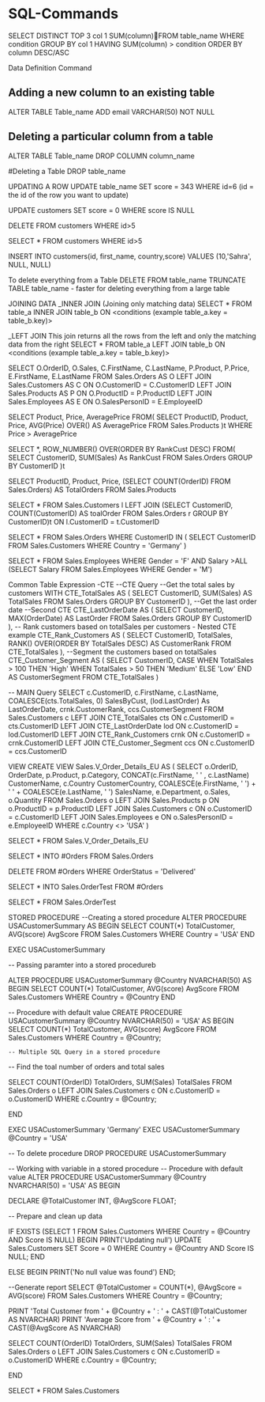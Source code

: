 # SQL-Commands
SELECT DISTINCT TOP 3
col 1
SUM(column)FROM table_name
WHERE condition
GROUP BY col 1
HAVING SUM(column) > condition
ORDER BY column DESC/ASC

Data Definition Command
## Adding a new column to an existing table
ALTER TABLE Table_name
ADD email VARCHAR(50) NOT NULL 

## Deleting a particular column from a table
ALTER TABLE Table_name
DROP COLUMN column_name

#Deleting a Table
DROP table_name

UPDATING A ROW
UPDATE table_name
SET score = 343
WHERE id=6 (id = the id of the row you want to update)


UPDATE customers
SET score = 0
WHERE score IS NULL

DELETE FROM customers
WHERE id>5

SELECT *
FROM customers
WHERE id>5

INSERT INTO customers(id, first_name, country,score)
VALUES (10,'Sahra', NULL, NULL)

To delete everything from a Table
DELETE FROM table_name
TRUNCATE TABLE table_name - faster for deleting everything from a large table

JOINING DATA
_INNER JOIN (Joining only matching data)
SELECT *
FROM table_a
INNER JOIN table_b
ON <conditions (example table_a.key = table_b.key)>

_LEFT JOIN
This join returns all the rows from the left and only the matching data from the right
SELECT *
FROM table_a
LEFT JOIN table_b
ON <conditions (example table_a.key = table_b.key)>


SELECT 
	O.OrderID,
	O.Sales,
	C.FirstName,
	C.LastName,
	P.Product,
	P.Price,
	E.FirstName,
	E.LastName
FROM Sales.Orders AS O
LEFT JOIN Sales.Customers AS C
ON O.CustomerID = C.CustomerID
LEFT JOIN Sales.Products AS P
ON O.ProductID = P.ProductID
LEFT JOIN Sales.Employees AS E
ON O.SalesPersonID = E.EmployeeID


SELECT
	Product,
	Price,
	AveragePrice
FROM(
	SELECT
	ProductID,
	Product,
	Price,
	AVG(Price) OVER() AS AveragePrice
FROM Sales.Products
)t
WHERE Price > AveragePrice

SELECT
	*,
	ROW_NUMBER() OVER(ORDER BY RankCust DESC)
FROM(
	SELECT
	CustomerID,
	SUM(Sales) As RankCust
FROM Sales.Orders
GROUP BY CustomerID
)t


SELECT
	ProductID,
	Product,
	Price,
	(SELECT COUNT(OrderID) FROM Sales.Orders) AS TotalOrders
FROM Sales.Products


SELECT
	*
FROM Sales.Customers l
LEFT JOIN
(SELECT
	CustomerID,
	COUNT(CustomerID) AS toalOrder
FROM Sales.Orders r
GROUP BY CustomerID)t
ON l.CustomerID = t.CustomerID


SELECT
	*
FROM Sales.Orders
WHERE CustomerID IN (
	SELECT
	CustomerID
FROM Sales.Customers
WHERE Country = 'Germany'
)


SELECT
	*
FROM Sales.Employees
WHERE Gender = 'F' AND Salary >ALL (SELECT
	Salary
FROM Sales.Employees
WHERE Gender = 'M')


Common Table Expression -CTE
--CTE Query
--Get the total sales by customers
WITH CTE_TotalSales AS (
	SELECT
	CustomerID,
	SUM(Sales) AS TotalSales
FROM Sales.Orders
GROUP BY CustomerID
),
--Get the last order date
--Second CTE
CTE_LastOrderDate AS (
	SELECT
		CustomerID,
		MAX(OrderDate) AS LastOrder
	FROM Sales.Orders
	GROUP BY CustomerID
),
-- Rank customers based on totalSales per customers - Nested CTE example
CTE_Rank_Customers AS (
	SELECT
		CustomerID,
		TotalSales,
		RANK() OVER(ORDER BY TotalSales DESC) AS CustomerRank
	FROM CTE_TotalSales
),
--Segment the customers based on totalSales
CTE_Customer_Segment AS (
	SELECT
		CustomerID,
		CASE 
			WHEN TotalSales > 100 THEN 'High'
			WHEN TotalSales > 50 THEN 'Medium'
			ELSE 'Low'
		END AS CustomerSegment
	FROM CTE_TotalSales
)

-- MAIN Query
SELECT
	c.CustomerID,
	c.FirstName,
	c.LastName,
	COALESCE(cts.TotalSales, 0) SalesByCust,
	(lod.LastOrder) As LastOrderDate,
	crnk.CustomerRank,
	ccs.CustomerSegment
FROM Sales.Customers c
LEFT JOIN CTE_TotalSales cts
ON c.CustomerID = cts.CustomerID
LEFT JOIN CTE_LastOrderDate lod
ON c.CustomerID = lod.CustomerID
LEFT JOIN CTE_Rank_Customers crnk
ON c.CustomerID = crnk.CustomerID
LEFT JOIN CTE_Customer_Segment ccs
ON c.CustomerID = ccs.CustomerID


VIEW
CREATE VIEW Sales.V_Order_Details_EU AS (
SELECT
	o.OrderID,
	OrderDate,
	p.Product,
	p.Category,
	CONCAT(c.FirstName, ' ' , c.LastName) CustomerName,
	c.Country CustomerCountry,
	COALESCE(e.FirstName, ' ') + ' ' + COALESCE(e.LastName, ' ') SalesName,
	e.Department,
	o.Sales,
	o.Quantity
FROM Sales.Orders o
LEFT JOIN Sales.Products p
ON o.ProductID = p.ProductID
LEFT JOIN Sales.Customers c
ON o.CustomerID = c.CustomerID
LEFT JOIN Sales.Employees e
ON o.SalesPersonID = e.EmployeeID
WHERE c.Country <> 'USA'
)


SELECT
	*
FROM Sales.V_Order_Details_EU



SELECT
	*
	INTO #Orders
FROM Sales.Orders

DELETE FROM #Orders
WHERE OrderStatus = 'Delivered'

SELECT
	*
	INTO Sales.OrderTest
FROM #Orders

SELECT * FROM Sales.OrderTest


STORED PROCEDURE
--Creating a stored procedure
ALTER PROCEDURE USACustomerSummary AS
BEGIN
	SELECT
		COUNT(*) TotalCustomer,
		AVG(score) AvgScore
	FROM Sales.Customers
	WHERE Country = 'USA'
END

EXEC USACustomerSummary

-- Passing paramter into a stored procedureb 

ALTER PROCEDURE USACustomerSummary @Country NVARCHAR(50) AS
BEGIN
	SELECT
		COUNT(*) TotalCustomer,
		AVG(score) AvgScore
	FROM Sales.Customers
	WHERE Country = @Country
END

-- Procedure with default value
CREATE PROCEDURE USACustomerSummary @Country NVARCHAR(50) = 'USA' AS
BEGIN
	SELECT
		COUNT(*) TotalCustomer,
		AVG(score) AvgScore
	FROM Sales.Customers
	WHERE Country = @Country;


	-- Multiple SQL Query in a stored procedure
-- Find the toal number of orders and total sales

SELECT
	COUNT(OrderID) TotalOrders,
	SUM(Sales) TotalSales
FROM Sales.Orders o
LEFT JOIN Sales.Customers c
ON c.CustomerID = o.CustomerID
WHERE c.Country = @Country;

END

EXEC USACustomerSummary 'Germany'
EXEC USACustomerSummary @Country = 'USA'

-- To delete procedure
DROP PROCEDURE USACustomerSummary


-- Working with variable in a stored procedure
-- Procedure with default value
ALTER PROCEDURE USACustomerSummary @Country NVARCHAR(50) = 'USA' AS
BEGIN

DECLARE @TotalCustomer INT, @AvgScore FLOAT;

-- Prepare and clean up data

IF EXISTS (SELECT 1 FROM Sales.Customers WHERE Country = @Country AND Score IS NULL)
BEGIN
	PRINT('Updating null')
	UPDATE Sales.Customers
	SET Score = 0
	WHERE Country = @Country AND Score IS NULL;
END

ELSE
BEGIN
	PRINT('No null value was found')
END;

--Generate report
	SELECT
		@TotalCustomer = COUNT(*),
		@AvgScore = AVG(score)
	FROM Sales.Customers
	WHERE Country = @Country;


PRINT 'Total Customer from ' + @Country + ' : ' + CAST(@TotalCustomer AS NVARCHAR)
PRINT 'Average Score from ' + @Country + ' : ' + CAST(@AvgScore AS NVARCHAR)

SELECT
	COUNT(OrderID) TotalOrders,
	SUM(Sales) TotalSales
FROM Sales.Orders o
LEFT JOIN Sales.Customers c
ON c.CustomerID = o.CustomerID
WHERE c.Country = @Country;

END

SELECT * FROM Sales.Customers
